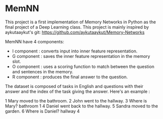 # MemNN

This project is a first implementation of Memory Networks in Python as the final project of a Deep Learning class. This project is mainly inspired by aykutaaykut's git: https://github.com/aykutaaykut/Memory-Networks


MemNN have 4 components: 
- I component : converts input into inner feature representation.
- G component : saves the inner feature representation in the memory slot.
- O component : uses a scoring function to match between the question and sentences in the memory.
- R component : produces the final answer to the question.

The dataset is composed of tasks in English and questions with their answer and the index of the task giving the answer. Here's an example :

1 Mary moved to the bathroom.
2 John went to the hallway.
3 Where is Mary?        bathroom 1
4 Daniel went back to the hallway.
5 Sandra moved to the garden.
6 Where is Daniel?      hallway 4
